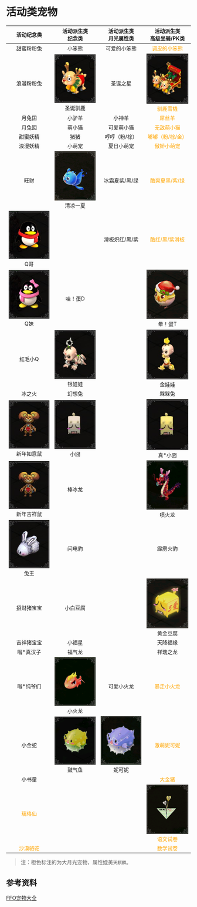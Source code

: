 # 活动类宠物

|                         活动纪念类                          |                 活动派生类<br/>纪念类                  |              活动派生类<br/>月光属性类              |                 活动派生类<br/>高级坐骑/PK类                 |
| :---------------------------------------------------------: | :----------------------------------------------------: | :-------------------------------------------------: | :----------------------------------------------------------: |
|                         甜蜜粉粉兔                          |                         小笨熊                         |                    可爱的小笨熊                     |        <span style="color:orange">调皮的小笨熊</span>        |
|                         浪漫粉粉兔                          | ![](/static/images/game/chongwu/sdxl.jpg)<br/>圣诞驯鹿 |                      圣诞之星                       | <span style="color:orange">![](/static/images/game/chongwu/xlxq.jpg)<br/>驯鹿雪橇</span> |
|                           月兔囝                            |                         小驴羊                         |                       小神羊                        |           <span style="color:orange">屌丝羊</span>           |
|                           月兔囡                            |                         萌小猫                         |                     可爱萌小猫                      |         <span style="color:orange">无敌萌小猫</span>         |
|                          甜蜜妖精                           |                          猪猪                          |                    哼哼（粉/棕）                    |      <span style="color:orange">嘟嘟（粉/棕/金）</span>      |
|                          浪漫妖精                           |                         小萌宠                         |                     夏日小萌宠                      |         <span style="color:orange">傲娇小萌宠</span>         |
|                            旺财                             | ![](/static/images/game/chongwu/qlyx.png)<br/>清凉一夏 |                   冰霜夏紫/黑/绿                    |       <span style="color:orange">酷爽夏黑/紫/绿</span>       |
|       ![](/static/images/game/chongwu/qg.jpg)<br/>Q哥       |                         <br/>                          |                   滑板炽红/黑/紫                    |       <span style="color:orange">酷红/黑/紫滑板</span>       |
|       ![](/static/images/game/chongwu/qm.jpg)<br/>Q妹       |                        哇！蛋D                         |                        <br/>                        |     ![](/static/images/game/chongwu/ydt.png)<br/>晕！蛋T     |
|                           红毛小Q                           |  ![](/static/images/game/chongwu/yww.jpg)<br/>银娃娃   |                        <br/>                        |     ![](/static/images/game/chongwu/jww.jpg)<br/>金娃娃      |
|                           冰之火                            |                         幻想兔                         |                        <br/>                        |                            槑槑兔                            |
| ![](/static/images/game/chongwu/xnryjxs.jpg)<br/>新年如意鼠 |    ![](/static/images/game/chongwu/xj.jpg)<br/>小囧    |                        <br/>                        |     ![](/static/images/game/chongwu/zxj.jpg)<br/>真*小囧     |
| ![](/static/images/game/chongwu/xnryjxs.jpg)<br/>新年吉祥鼠 |                         棒冰龙                         |                        <br/>                        |     ![](/static/images/game/chongwu/phl.png)<br/>喷火龙      |
|      ![](/static/images/game/chongwu/tw.jpg)<br/>兔王       |                         闪电豹                         |                        <br/>                        |                           霹雳火豹                           |
|                         招财猪宝宝                          |                        小白豆腐                        |                        <br/>                        |    ![](/static/images/game/chongwu/hjdf.png)<br/>黄金豆腐    |
|                         吉祥猪宝宝                          |                         小福星                         |                        <br/>                        |                           天降福缘                           |
|                          嗡*真汉子                          |                         福气龙                         |                        <br/>                        |                           祥瑞之龙                           |
|                          嗡*纯爷们                          |  ![](/static/images/game/chongwu/xhl.png)<br/>小火龙   |                     可爱小火龙                      |         <span style="color:orange">暴走小火龙</span>         |
|                           小金蛇                            |  ![](/static/images/game/chongwu/gqy.png)<br/>鼓气鱼   | ![](/static/images/game/chongwu/nkn.png)<br/>妮可妮 |         <span style="color:orange">激萌妮可妮</span>         |
|                           小书童                            |                         <br/>                          |                        <br/>                        |           <span style="color:orange">大金猪</span>           |
|          <span style="color:orange">璃珞仙</span>           |                         <br/>                          |                        <br/>                        | <span style="color:orange">![](/static/images/game/chongwu/ywsj.png)<br/>语文试卷</span> |
|         <span style="color:orange">沙漠骆驼</span>          |                         <br/>                          |                        <br/>                        |          <span style="color:orange">数学试卷</span>          |

>  注：橙色标注的为大月光宠物，属性媲美`天麒麟`。

## 参考资料

[FFO宠物大全](https://tieba.baidu.com/p/6210440676)
